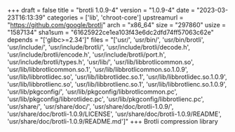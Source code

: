 +++
draft = false
title = "brotli 1.0.9-4"
version = "1.0.9-4"
date = "2023-03-23T16:13:39"
categories = ['lib', 'chroot-core']
upstreamurl = "https://github.com/google/brotli"
arch = "x86_64"
size = "297860"
usize = "1587134"
sha1sum = "61625922ce1ea103f43e6dc2dfd74ff57063c62e"
depends = "['glibc>=2.34']"
files = "['usr/', 'usr/bin/', 'usr/bin/brotli', 'usr/include/', 'usr/include/brotli/', 'usr/include/brotli/decode.h', 'usr/include/brotli/encode.h', 'usr/include/brotli/port.h', 'usr/include/brotli/types.h', 'usr/lib/', 'usr/lib/libbrotlicommon.so', 'usr/lib/libbrotlicommon.so.1', 'usr/lib/libbrotlicommon.so.1.0.9', 'usr/lib/libbrotlidec.so', 'usr/lib/libbrotlidec.so.1', 'usr/lib/libbrotlidec.so.1.0.9', 'usr/lib/libbrotlienc.so', 'usr/lib/libbrotlienc.so.1', 'usr/lib/libbrotlienc.so.1.0.9', 'usr/lib/pkgconfig/', 'usr/lib/pkgconfig/libbrotlicommon.pc', 'usr/lib/pkgconfig/libbrotlidec.pc', 'usr/lib/pkgconfig/libbrotlienc.pc', 'usr/share/', 'usr/share/doc/', 'usr/share/doc/brotli-1.0.9/', 'usr/share/doc/brotli-1.0.9/LICENSE', 'usr/share/doc/brotli-1.0.9/README', 'usr/share/doc/brotli-1.0.9/README.md']"
+++
Brotli compression library